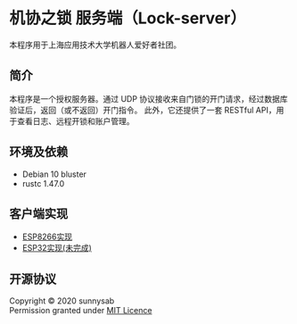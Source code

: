 # 机协之锁 服务端（Lock-server）

本程序用于上海应用技术大学机器人爱好者社团。

## 简介

本程序是一个授权服务器。通过 UDP 协议接收来自门锁的开门请求，经过数据库验证后，返回（或不返回）开门指令。
此外，它还提供了一套 RESTful API，用于查看日志、远程开锁和账户管理。

## 环境及依赖

- Debian 10 bluster
- rustc 1.47.0

## 客户端实现

- [ESP8266实现](https://github.com/Zhangzqs/lock-client-esp8266)
- [ESP32实现(未完成)](https://github.com/Zhangzqs/Lock-ESP32)

## 开源协议

Copyright © 2020 sunnysab  
Permission granted under [MIT Licence](https://mit-license.org/)
